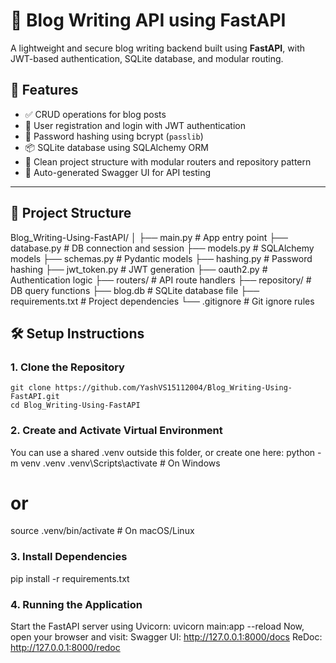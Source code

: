 # 📝 Blog Writing API using FastAPI
A lightweight and secure blog writing backend built using **FastAPI**, with JWT-based authentication, SQLite database, and modular routing.
## 🚀 Features
- ✅ CRUD operations for blog posts
- 🔐 User registration and login with JWT authentication
- 🔑 Password hashing using bcrypt (`passlib`)
- 📦 SQLite database using SQLAlchemy ORM
- 📁 Clean project structure with modular routers and repository pattern
- 🧪 Auto-generated Swagger UI for API testing
---
## 📁 Project Structure
Blog_Writing-Using-FastAPI/
│
├── main.py # App entry point
├── database.py # DB connection and session
├── models.py # SQLAlchemy models
├── schemas.py # Pydantic models
├── hashing.py # Password hashing
├── jwt_token.py # JWT generation
├── oauth2.py # Authentication logic
├── routers/ # API route handlers
├── repository/ # DB query functions
├── blog.db # SQLite database file
├── requirements.txt # Project dependencies
└── .gitignore # Git ignore rules

## 🛠️ Setup Instructions
### 1. Clone the Repository
```
git clone https://github.com/YashVS15112004/Blog_Writing-Using-FastAPI.git
cd Blog_Writing-Using-FastAPI
```
### 2. Create and Activate Virtual Environment
You can use a shared .venv outside this folder, or create one here:
python -m venv .venv
.venv\Scripts\activate  # On Windows
# or
source .venv/bin/activate  # On macOS/Linux

### 3. Install Dependencies
pip install -r requirements.txt

### 4. Running the Application
Start the FastAPI server using Uvicorn:
uvicorn main:app --reload
Now, open your browser and visit:
Swagger UI: http://127.0.0.1:8000/docs
ReDoc: http://127.0.0.1:8000/redoc
